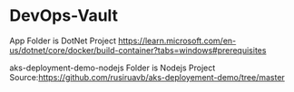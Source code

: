 # DevOps-Vault
App Folder is DotNet Project
https://learn.microsoft.com/en-us/dotnet/core/docker/build-container?tabs=windows#prerequisites

aks-deployment-demo-nodejs Folder is Nodejs Project
Source:https://github.com/rusiruavb/aks-deployement-demo/tree/master